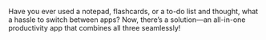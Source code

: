 Have you ever used a notepad, flashcards, or a to-do list and thought, what a hassle to switch between apps? Now, there’s a solution—an all-in-one productivity app that combines all three seamlessly!
